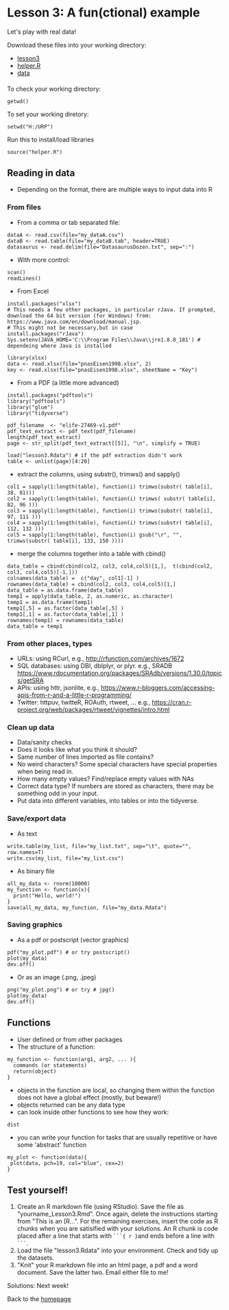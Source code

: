 # Lesson 3: A fun(ctional) example
Let's play with real data!

Download these files into your working directory: 
- [lesson3](../data/lesson3.Rdata) 
- [helper.R](../data/helper.R)
- [data](../data/my_data.zip)

####  
To check your working directory:
```
getwd()
```
To set your working diretory: 
```
setwd("H:/URP")
```
Run this to install/load libraries
```
source("helper.R") 
```


## Reading in data
- Depending on the format, there are multiple ways to input data into R 
### From files
- From a comma or tab separated file:
```
dataA <- read.csv(file="my_dataA.csv")
dataB <- read.table(file="my_dataB.tab", header=TRUE)
datasaurus <- read.delim(file="DatasaurusDozen.txt", sep=":")
```
- With more control: 
```
scan()
readLines()
```
- From Excel 
```
install.packages("xlsx") 
# This needs a few other packages, in particular rJava. If prompted, download the 64 bit version (for Windows) from: https://www.java.com/en/download/manual.jsp. 
# This might not be necessary,but in case
install.packages("rJava") 
Sys.setenv(JAVA_HOME='C:\\Program Files\\Java\\jre1.8.0_181') # dependeing where Java is installed 

library(xlsx) 
data <- read.xlsx(file="pnasEisen1998.xlsx", 2)
key <- read.xlsx(file="pnasEisen1998.xlsx", sheetName = "Key")
```
- From a PDF (a little more advanced)
```
install.packages("pdftools")
library("pdftools")
library("glue")
library("tidyverse")

pdf_filename  <- "elife-27469-v1.pdf"
pdf_text_extract <- pdf_text(pdf_filename)
length(pdf_text_extract)
page <- str_split(pdf_text_extract[[5]], "\n", simplify = TRUE) 
```

```
load("lesson3.Rdata") # if the pdf extraction didn't work 
table <- unlist(page)[4:20]
```
- extract the columns, using substr(), trimws() and sapply()
```
col1 = sapply(1:length(table), function(i) trimws(substr( table[i], 38, 81)))
col2 = sapply(1:length(table), function(i) trimws( substr( table[i], 82, 96 )))
col3 = sapply(1:length(table), function(i) trimws(substr( table[i], 97, 111 )))
col4 = sapply(1:length(table), function(i) trimws(substr( table[i], 112, 132 )))
col5 = sapply(1:length(table), function(i) gsub("\r", "", trimws(substr( table[i], 133, 150 ))))
```
- merge the columns together into a table with cbind()
```
data_table = cbind(cbind(col2, col3, col4,col5)[1,],  t(cbind(col2, col3, col4,col5)[-1,]))
colnames(data_table) =  c("day", col1[-1] )
rownames(data_table) = cbind(col2, col3, col4,col5)[1,]
data_table = as.data.frame(data_table)
temp1 = apply(data_table, 2, as.numeric, as.character)
temp1 = as.data.frame(temp1)
temp1[,5] = as.factor(data_table[,5] )
temp1[,1] = as.factor(data_table[,1] )
rownames(temp1) = rownames(data_table)
data_table = temp1
```


### From other places, types  
- URLs: using RCurl, e.g., http://rfunction.com/archives/1672 
- SQL databases: using DBI, dblplyr, or plyr. e.g., SRADB https://www.rdocumentation.org/packages/SRAdb/versions/1.30.0/topics/getSRA 
- APIs: using httr, jsonlite, e.g., https://www.r-bloggers.com/accessing-apis-from-r-and-a-little-r-programming/ 
- Twitter: httpuv, twitteR, ROAuth, rtweet, ... e.g., https://cran.r-project.org/web/packages/rtweet/vignettes/intro.html


### Clean up data
- Data/sanity checks
- Does it looks like what you think it should? 
- Same number of lines imported as file contains? 
- No weird characters? Some special characters have special properties when being read in. 
- How many empty values? Find/replace empty values with NAs 
- Correct data type? If numbers are stored as characters, there may be something odd in your input. 
- Put data into different variables, into tables or into the tidyverse. 

### Save/export data
- As text 
```
write.table(my_list, file="my_list.txt", sep="\t", quote="", row.names=T)
write.csv(my_list, file="my_list.csv")
```
- As binary file
```
all_my_data <- rnorm(10000) 
my_function <- function(x){ 
  print("Hello, world!") 
}
save(all_my_data, my_function, file="my_data.Rdata")
```
### Saving graphics 
- As a pdf or postscript (vector graphics) 
```
pdf("my_plot.pdf") # or try postscript()  
plot(my_data)
dev.off() 
```
- Or as an image (.png, .jpeg)
```
png("my_plot.png") # or try # jpg() 
plot(my_data)
dev.off() 
```
## Functions 
- User defined or from other packages 
- The structure of a function: 
```
my_function <- function(arg1, arg2, ... ){
  commands (or statements)
  return(object)
}
```
- objects in the function are local, so changing them within the function does not have a global effect (mostly, but beware!)
- objects returned can be any data type
- can look inside other functions to see how they work:
```
dist
```
- you can write your function for tasks that are usually repetitive or have some 'abstract' function
```
my_plot <- function(data){ 
 plot(data, pch=19, col="blue", cex=2)
}
```

## Test yourself! 
1. Create an R markdown file (using RStudio). Save the file as "yourname_Lesson3.Rmd". Once again, delete the instructions starting from "This is an [R...". For the remaining exercises, insert the code as R chunks when you are satisified with your solutions. An R chunk is code placed  after a line that starts with ` ```{ r } `and ends before a line with ` ``` `.  
2. Load the file "lesson3.Rdata" into your environment. Check and tidy up the datasets.
3. "Knit" your R markdown file into an html page, a pdf and a word document. Save the latter two. Email either file to me! 
 
Solutions: Next week!

Back to the [homepage](../README.md)
